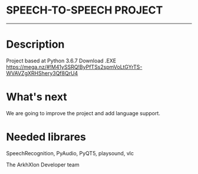 # SPEECH-TO-SPEECH PROJECT
__________________________
# Description
Project based at Python 3.6.7
Download .EXE https://mega.nz/#!M41ySSRQ!ByPfTSs2spmVoLtGYrTS-WVAVZgXRHShery3Qf8QrU4
# What's next
We are going to improve the project and add language support.
# Needed librares
SpeechRecognition, PyAudio, PyQT5, playsound, vlc


The ArkhXlon Developer team
